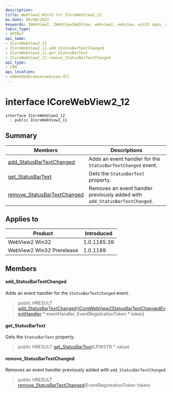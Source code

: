 ```yaml
---
description: 
title: WebView2 Win32 C++ ICoreWebView2_12
ms.date: 09/08/2023
keywords: IWebView2, IWebView2WebView, webview2, webview, win32 apps, win32, edge, ICoreWebView2, ICoreWebView2Controller, browser control, edge html, ICoreWebView2_12
topic_type: 
- APIRef
api_name:
- ICoreWebView2_12
- ICoreWebView2_12.add_StatusBarTextChanged
- ICoreWebView2_12.get_StatusBarText
- ICoreWebView2_12.remove_StatusBarTextChanged
api_type:
- COM
api_location:
- embeddedbrowserwebview.dll
---
```


# interface ICoreWebView2_12

```
interface ICoreWebView2_12
  : public ICoreWebView2_11
```

## Summary

 Members                        | Descriptions
--------------------------------|---------------------------------------------
[add_StatusBarTextChanged](#add_statusbartextchanged) | Adds an event handler for the `StatusBarTextChanged` event.
[get_StatusBarText](#get_statusbartext) | Gets the `StatusBarText` property.
[remove_StatusBarTextChanged](#remove_statusbartextchanged) | Removes an event handler previously added with `add_StatusBarTextChanged`.

## Applies to

Product                         | Introduced
--------------------------------|---------------------------------------------
WebView2 Win32            |    1.0.1185.39
WebView2 Win32 Prerelease |    1.0.1189

## Members

#### add_StatusBarTextChanged

Adds an event handler for the `StatusBarTextChanged` event.

> public HRESULT [add_StatusBarTextChanged](#add_statusbartextchanged)([ICoreWebView2StatusBarTextChangedEventHandler](icorewebview2statusbartextchangedeventhandler.md) * eventHandler, EventRegistrationToken * token)

#### get_StatusBarText

Gets the `StatusBarText` property.

> public HRESULT [get_StatusBarText](#get_statusbartext)(LPWSTR * value)

#### remove_StatusBarTextChanged

Removes an event handler previously added with `add_StatusBarTextChanged`.

> public HRESULT [remove_StatusBarTextChanged](#remove_statusbartextchanged)(EventRegistrationToken token)

